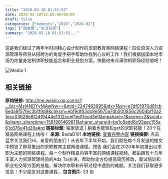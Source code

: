 ```yaml
---
title: "2020-02-18 01:51:52"
date: 2020-02-18T12:00:00+08:00
draft: false
categories: ["moments","2020","2020-02"]
tags: ["朋友圈","生活记录"]
summary: "2020-02-18 01:51:52..."
---
```


这是我们经过了两年半时间精心设计制作的求职教育类网络课程！四位资深人力资源管理导师将从招聘方的角度手把手帮助你找到心仪的工作！我们根据加国本地市场为你量身定制求职技能组合和职业规划方案。快戳进来点满你的职场经验值吧！

![Media 1](/Moments/photos/2020-02-18/202002180151520.jpg)

## 相关链接

**原始链接:** http://mp.weixin.qq.com/s?__biz=MzI4NDYyNjAwNw==&mid=2247483995&idx=1&sn=e7df01970d81cb6eda8f57fec3b1f9d9&chksm=ebf9df63dc8e5675a7db500856c2604bf10a21ecc03628e8f24f9444e1312ccef1ed11ecd3e0&mpshare=1&scene=2&srcid=&sharer_sharetime=1581961469811&sharer_shareid=be1c8edd6c93eec155a61c876e41d26a#rd
**链接标题:** 独家放送 | 躺着也能轻松get的求职技能！20个在精品网络课程上线啦！
**来源:** BadaB101
**本地链接:** [查看完整内容](/link_content/2020/02/2020-02-18-2/link_content/)
**链接摘要:** 点击蓝字关注我们Hi，亲爱的朋友们！从去年下半年开始，我们就在每个月发送的推文中预告了即将推出的求职教育主题网络课程。预告 我们会在2020年年初推出以求职为主题的网络课程。每一个制作精良内容丰富的网络课程视频，都由拥有十几年丰富人力资源管理经验的Ada Tai主讲。帮助你全方位提高简历修改，面试培训和职业社交等方面的技能，解决你求职和升职过程中遇到的难题。关注我们获取更多信息！不少朋友对这套课程...
**包含图片:** 23 张

